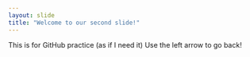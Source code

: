 ```yaml
---
layout: slide
title: "Welcome to our second slide!"
---
```

This is for GitHub practice (as if I need it)
Use the left arrow to go back!